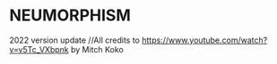 # NEUMORPHISM
2022 version update
//All credits to https://www.youtube.com/watch?v=v5Tc_VXbpnk by Mitch Koko

